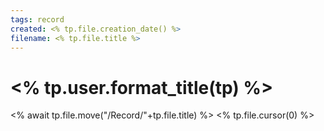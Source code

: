 ```yaml
---
tags: record
created: <% tp.file.creation_date() %>
filename: <% tp.file.title %>
---
```

# <% tp.user.format_title(tp) %>

<% await tp.file.move("/Record/"+tp.file.title) %>
<% tp.file.cursor(0) %>
